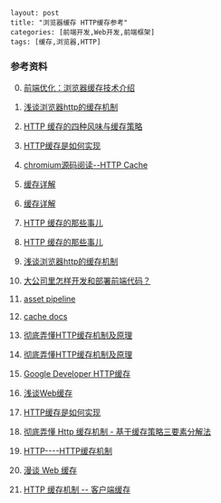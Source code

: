```
layout: post
title: "浏览器缓存 HTTP缓存参考"
categories: [前端开发,Web开发,前端框架]
tags: [缓存,浏览器,HTTP]
```



















### 参考资料

0. [前端优化：浏览器缓存技术介绍](https://juejin.im/post/5b9346dcf265da0aac6fbe57?utm_source=gold_browser_extension)
1.  [浅谈浏览器http的缓存机制](https://www.cnblogs.com/vajoy/p/5341664.html)

1. [HTTP 缓存的四种风味与缓存策略](https://segmentfault.com/a/1190000006689795)

2. [HTTP缓存是如何实现](http://caibaojian.com/http-cache.html)

3. [chromium源码阅读--HTTP Cache](https://www.cnblogs.com/danxi/p/7943408.html)

4. [缓存详解](http://blog.damonare.cn/2017/11/24/%E7%BC%93%E5%AD%98%E8%AF%A6%E8%A7%A3/)

5. [缓存详解](https://juejin.im/entry/5b121499f265da6e225cdded)

6. [HTTP 缓存的那些事儿](https://www.pandashen.com/2018/07/20/20180720110647/)

7. [HTTP 缓存的那些事儿](https://juejin.im/post/5b7c6d5b51882542cc2f4722)

8. [浅谈浏览器http的缓存机制](http://blog.damonare.cn/2017/11/24/%E7%BC%93%E5%AD%98%E8%AF%A6%E8%A7%A3/)

9. [大公司里怎样开发和部署前端代码？](https://www.zhihu.com/question/20790576)

10. [asset pipeline](https://ruby-china.github.io/rails-guides/asset_pipeline.html)

11. [cache docs](https://www.mnot.net/cache_docs/)

12. [彻底弄懂HTTP缓存机制及原理](https://www.cnblogs.com/chenqf/p/6386163.html)

13. [彻底弄懂HTTP缓存机制及原理](https://blog.csdn.net/WuLex/article/details/77767855)

14. [Google Developer HTTP缓存](https://developers.google.com/web/fundamentals/performance/optimizing-content-efficiency/http-caching?hl=zh-cn)

15. [浅谈Web缓存](http://www.alloyteam.com/2016/03/discussion-on-web-caching/?utm_source=caibaojian.com)

16. [HTTP缓存是如何实现](http://caibaojian.com/http-cache.html)

17. [彻底弄懂 Http 缓存机制 - 基于缓存策略三要素分解法](https://mp.weixin.qq.com/s/qOMO0LIdA47j3RjhbCWUEQ)

18. [HTTP----HTTP缓存机制](https://juejin.im/post/5a1d4e546fb9a0450f21af23)

19. [漫谈 Web 缓存](https://juejin.im/entry/57ba6293d342d3006be416b8)

20. [HTTP 缓存机制 -- 客户端缓存](https://juejin.im/entry/58c3d451da2f6056096b0dd6)